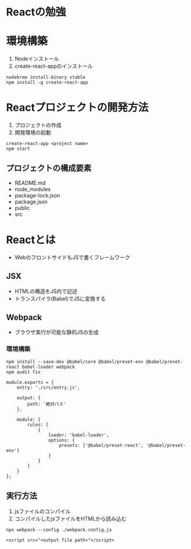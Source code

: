 Reactの勉強
===

# 環境構築

1. Nodeインストール
1. create-react-appのインストール

```
nodebrew install-binary stable
npm install -g create-react-app
```

# Reactプロジェクトの開発方法

1. プロジェクトの作成
1. 開発環境の起動

```
create-react-app <project name>
npm start
```

## プロジェクトの構成要素

- README.md
- node_modules
- package-lock.json
- package.json
- public
- src

# Reactとは

- WebのフロントサイドもJSで書くフレームワーク

## JSX

- HTMLの構造をJS内で記述
- トランスパイラ(Babel)でJSに変換する

## Webpack

- ブラウザ実行が可能な静的JSの生成

### 環境構築

```
npm install --save-dev @babel/core @babel/preset-env @babel/preset-react babel-loader webpack
npm audit fix
```

```
module.exports = {
    entry: './src/entry.js',

    output: {
        path: '絶対パス'
    },

    module: {
        rules: [
            {
                loader: 'babel-loader',
                options: {
                    presets: ['@babel/preset-react', '@babel/preset-env']
                }
            }
        ]
    }
};
```

## 実行方法

1. jsファイルのコンパイル
1. コンパイルしたjsファイルをHTMLから読み込む

```
npx webpack --config ./webpack.config.js
```

```
<script src="<output file path>"</script>
```
